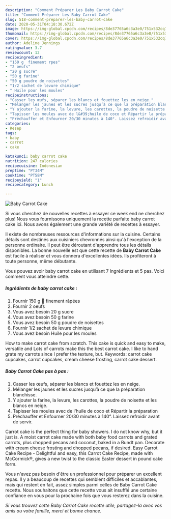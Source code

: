 ```yaml
---
description: "Comment Préparer Les Baby Carrot Cake"
title: "Comment Préparer Les Baby Carrot Cake"
slug: 518-comment-preparer-les-baby-carrot-cake
date: 2020-05-31T04:18:30.672Z
image: https://img-global.cpcdn.com/recipes/8de37765a6c3a3e0/751x532cq70/baby-carrot-cake-photo-principale-de-la-recette.jpg
thumbnail: https://img-global.cpcdn.com/recipes/8de37765a6c3a3e0/751x532cq70/baby-carrot-cake-photo-principale-de-la-recette.jpg
cover: https://img-global.cpcdn.com/recipes/8de37765a6c3a3e0/751x532cq70/baby-carrot-cake-photo-principale-de-la-recette.jpg
author: Adeline Jennings
ratingvalue: 3.7
reviewcount: 12
recipeingredient:
- "150 g  finement rpes"
- "2 oeufs"
- "20 g sucre"
- "50 g farine"
- "50 g poudre de noisettes"
- "1/2 sachet de levure chimique"
- " Huile pour les moules"
recipeinstructions:
- "Casser les œufs, séparer les blancs et fouettez les en neige."
- "Mélanger les jaunes et les sucres jusqu’à ce que la préparation blanchisse."
- "Y ajouter la farine, la levure, les carottes, la poudre de noisette et les blancs en neige."
- "Tapisser les moules avec de l&#39;huile de coco et Répartir la préparation"
- "Préchauffer et Enfourner 20/30 minutes à 140°. Laissez refroidir avant de servir."
categories:
- Resep
tags:
- baby
- carrot
- cake

katakunci: baby carrot cake 
nutrition: 247 calories
recipecuisine: Indonesian
preptime: "PT34M"
cooktime: "PT58M"
recipeyield: "1"
recipecategory: Lunch

---
```



![Baby Carrot Cake](https://img-global.cpcdn.com/recipes/8de37765a6c3a3e0/751x532cq70/baby-carrot-cake-photo-principale-de-la-recette.jpg)

Si vous cherchez de nouvelles recettes à essayer ce week end ne cherchez plus! Nous vous fournissons uniquement la recette parfaite baby carrot cake ici. Nous avons également une grande variété de recettes à essayer.

Il existe de nombreuses ressources d'informations sur la cuisine. Certains détails sont destinés aux cuisiniers chevronnés ainsi qu'à l'exception de la personne ordinaire. Il peut être déroutant d'apprendre tous les détails disponibles. La bonne nouvelle est que cette recette de <strong> Baby Carrot Cake </strong> est facile à réaliser et vous donnera d'excellentes idées. Ils profiteront à toute personne, même débutante.

<!--inarticleads1-->

Vous pouvez avoir baby carrot cake en utilisant 7 Ingrédients et 5 pas. Voici comment vous atteindre cette.

##### Ingrédients de baby carrot cake :

1. Fournir 150 g 🥕 finement râpées
1. Fournir 2 oeufs
1. Vous avez besoin 20 g sucre
1. Vous avez besoin 50 g farine
1. Vous avez besoin 50 g poudre de noisettes
1. Fournir 1/2 sachet de levure chimique
1. Vous avez besoin  Huile pour les moules


How to make carrot cake from scratch. This cake is quick and easy to make, versatile and Lots of carrots make this the best carrot cake. I like to hand grate my carrots since I prefer the texture, but. Keywords: carrot cake cupcakes, carrot cupcakes, cream cheese frosting, carrot cake dessert. 

<!--inarticleads2-->

##### Baby Carrot Cake pas à pas :

1. Casser les œufs, séparer les blancs et fouettez les en neige.
1. Mélanger les jaunes et les sucres jusqu’à ce que la préparation blanchisse.
1. Y ajouter la farine, la levure, les carottes, la poudre de noisette et les blancs en neige.
1. Tapisser les moules avec de l&#39;huile de coco et Répartir la préparation
1. Préchauffer et Enfourner 20/30 minutes à 140°. Laissez refroidir avant de servir.


Carrot cake is the perfect thing for baby showers. I do not know why, but it just is. A moist carrot cake made with both baby food carrots and grated carrots, plus chopped pecans and coconut, baked in a Bundt pan. Decorate with cream cheese frosting and chopped pecans, if desired. Easy Carrot Cake Recipe - Delightful and easy, this Carrot Cake Recipe, made with McCormick®, gives a new twist to the classic Easter dessert in pound cake form. 

<!--inarticleads1-->

<p>
Vous n'avez pas besoin d'être un professionnel pour préparer un excellent repas. Il y a beaucoup de recettes qui semblent difficiles et accablantes, mais qui restent en fait, assez simples parmi celles de Baby Carrot Cake recette. Nous souhaitons que cette recette vous ait insufflé une certaine confiance en vous pour la prochaine fois que vous resterez dans la cuisine.
</p>

<p>
<i>Si vous trouvez cette Baby Carrot Cake recette utile, partagez-la avec vos amis ou votre famille, merci et bonne chance.</i>
</p>
